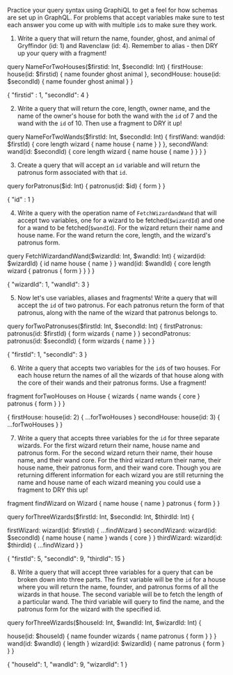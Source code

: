 Practice your query syntax using GraphiQL to get a feel for how schemas are set up in GraphQL. For problems that accept variables make sure to test each answer you come up with with multiple `id`s to make sure they work.

1. Write a query that will return the name, founder, ghost, and animal of Gryffindor (id: 1) and Ravenclaw (id: 4). Remember to alias - then DRY up your query with a fragment!

<!-- {
  house1: house(id: 1) {
    name
    founder
    ghost
    animal
  }
  house2: house(id: 4) {
    name
    founder
    ghost
    animal
  }
} -->

<!-- 
fragment forTwoHousesInfo on House {
  name
  founder
  ghost
  animal
}

{
  firstHouse: house(id: 1) {
    ...forTwoHousesInfo
  }
  secondHouse: house(id: 4) {
    ...forTwoHousesInfo
  }
} -->

query NameForTwoHouses($firstid: Int, $secondId: Int) {
  firstHouse: house(id: $firstid) {
    name
    founder
    ghost
    animal
  },
  secondHouse: house(id: $secondId) {
    name
    founder
    ghost
    animal
  }
}

{
  "firstid" : 1,
  "secondId": 4
}

2. Write a query that will return the core, length, owner name, and the name of the owner's house for both the wand with the `id` of 7 and the wand with the `id` of 10. Then use a fragment to DRY it up!

query NameForTwoWands($firstId: Int, $secondId: Int) {
  firstWand: wand(id: $firstId) {
    core
    length
    wizard {
      name
      house {
        name
      }
    }
  },
  secondWand: wand(id: $secondId) {
    core
    length
    wizard {
      name
      house {
        name
      }
    }
  }
}

<!-- fragment forTwoWands on Wand {
    core
    length
    wizard {
      name
      house {
        name
      }
    }
}

{
  firstWand: wand(id: 7) {
    ...forTwoWands
  }
  secondWand: wand(id: 10) {
    ...forTwoWands
  }
} -->

3. Create a query that will accept an `id` variable and will return the patronus form associated with that `id`.

query forPatronus($id: Int) {
  patronus(id: $id) {
    form
  }
}

{
  "id" : 1
}

4. Write a query with the operation name of `FetchWizardandWand` that will accept two variables, one for a wizard to be fetched(`$wizardId`) and one for a wand to be fetched(`$wandId`). For the wizard return their name and house name. For the wand return the core, length, and the wizard's patronus form.

query FetchWizardandWand($wizardId: Int, $wandId: Int) {
  wizard(id: $wizardId) {
    id
    name
    house {
      name
    }
  }
  wand(id: $wandId) {
    core
    length
    wizard {
      patronus {
        form
      }
    }
  }
}

{
  "wizardId": 1,
  "wandId": 3
}

5. Now let's use variables, aliases and fragments! Write a query that will accept the `id` of two patronus. For each patronus return the form of that patronus, along with the name of the wizard that patronus belongs to.

query forTwoPatronuses($firstId: Int, $secondId: Int) {
  firstPatronus: patronus(id: $firstId) {
    form
    wizards {
      name
    }
  }
  secondPatronus: patronus(id: $secondId) {
    form
    wizards {
      name
    }
  }
}

{
  "firstId": 1,
  "secondId": 3
}

6. Write a query that accepts two variables for the `id`s of two houses. For each house return the names of all the wizards of that house along with the core of their wands and their patronus forms. Use a fragment!

fragment forTwoHouses on House {
    wizards {
      name
      wands {
        core
      }
      patronus {
        form
      }
    }
}

{
  firstHouse: house(id: 2) {
    ...forTwoHouses
  }
  secondHouse: house(id: 3) {
    ...forTwoHouses
  }
}

7. Write a query that accepts three variables for the `id` for three separate wizards. For the first wizard return their name, house name and patronus form. For the second wizard return their name, their house name, and their wand core. For the third wizard return their name, their house name, their patronus form, and their wand core. Though you are returning different information for each wizard you are still returning the name and house name of each wizard meaning you could use a fragment to DRY this up!

fragment findWizard on Wizard {
    name
    house {
      name
    }
    patronus {
      form
    }
}

query forThreeWizards($firstId: Int, $secondId: Int, $thirdId: Int) {
  
  
  firstWizard: wizard(id: $firstId) {
    ...findWizard
  }
  secondWizard: wizard(id: $secondId) {
    name
    house {
      name
    }
    wands {
      core
    }
  }
  thirdWizard: wizard(id: $thirdId) {
    ...findWizard
  }
}

{
  "firstId": 5,
  "secondId": 9,
  "thirdId": 15
}

8. Write a query that will accept three variables for a query that can be broken down into three parts. The first variable will be the `id` for a house where you will return the name, founder, and patronus forms of all the wizards in that house. The second variable will be to fetch the length of a particular wand. The third variable will query to find the name, and the patronus form for the wizard with the specified id.

query forThreeWizards($houseId: Int, $wandId: Int, $wizardId: Int) {
  
  house(id: $houseId) {
    name
    founder
    wizards {
      name
      patronus {
        form
      }
    }
  }
  wand(id: $wandId) {
    length
  }
  wizard(id: $wizardId) {
    name
    patronus {
      form
    }
  }
}

{
  "houseId": 1,
  "wandId": 9,
  "wizardId": 1
}